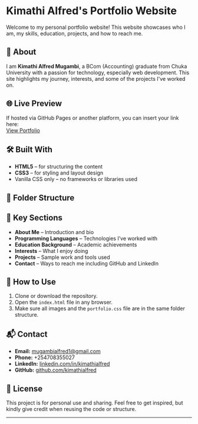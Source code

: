 # Kimathi Alfred's Portfolio Website

Welcome to my personal portfolio website! This website showcases who I am, my skills, education, projects, and how to reach me.

## 📄 About

I am **Kimathi Alfred Mugambi**, a BCom (Accounting) graduate from Chuka University with a passion for technology, especially web development. This site highlights my journey, interests, and some of the projects I've worked on.

## 🌐 Live Preview

If hosted via GitHub Pages or another platform, you can insert your link here:  
[View Portfolio](https://almukih.github.io/portfolio/)

## 🛠️ Built With

- **HTML5** – for structuring the content
- **CSS3** – for styling and layout design
- Vanilla CSS only – no frameworks or libraries used

## 📂 Folder Structure


## 📸 Key Sections

- **About Me** – Introduction and bio
- **Programming Languages** – Technologies I’ve worked with
- **Education Background** – Academic achievements
- **Interests** – What I enjoy doing
- **Projects** – Sample work and tools used
- **Contact** – Ways to reach me including GitHub and LinkedIn

## 📑 How to Use

1. Clone or download the repository.
2. Open the `index.html` file in any browser.
3. Make sure all images and the `portfolio.css` file are in the same folder structure.

## 📬 Contact

- **Email:** mugambialfred1@gmail.com  
- **Phone:** +254708355027  
- **LinkedIn:** [linkedin.com/in/kimathialfred](https://www.linkedin.com/in/alfred-mugambi-444987374)  
- **GitHub:** [github.com/kimathialfred](https://github.com/Almukih)

## 📃 License

This project is for personal use and sharing. Feel free to get inspired, but kindly give credit when reusing the code or structure.

---

